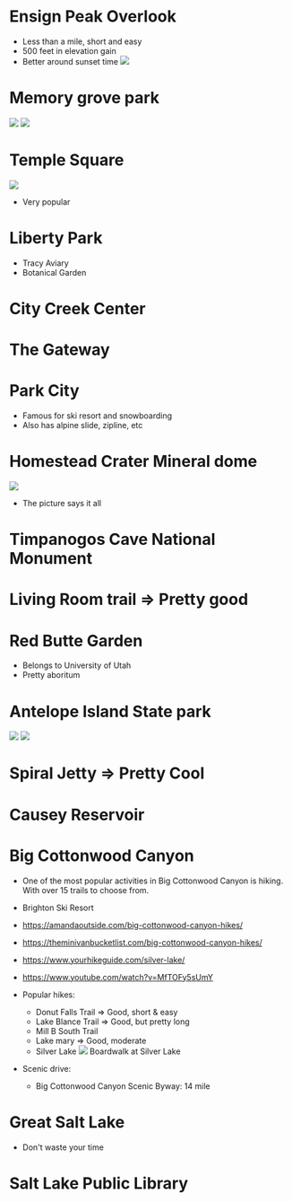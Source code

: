 
# Ensign Peak Overlook
- Less than a mile, short and easy
- 500 feet in elevation gain
- Better around sunset time
![](https://i.imgur.com/4EC6czk.jpg)

# Memory grove park
![](https://i.imgur.com/yDF8vhI.jpg)
![](https://i.imgur.com/uOpNydN.jpg)

# Temple Square  
![](https://i.imgur.com/ZFqQCbp.png)
- Very popular
# Liberty Park
- Tracy Aviary
- Botanical Garden
# City Creek Center
# The Gateway
# Park City
- Famous for ski resort and snowboarding
- Also has alpine slide, zipline, etc

# Homestead Crater Mineral dome
![](https://i.imgur.com/WZhHFEX.png)
- The picture says it all
# Timpanogos Cave National Monument

# Living Room trail => Pretty good
# Red Butte Garden
- Belongs to University of Utah
- Pretty aboritum
# Antelope Island State park
![](https://i.imgur.com/YUmeJNY.jpg)
![](https://i.imgur.com/XnTaYGU.png)

# Spiral Jetty => Pretty Cool
# Causey Reservoir
# Big Cottonwood Canyon
- One of the most popular activities in Big Cottonwood Canyon is hiking. With over 15 trails to choose from.
- Brighton Ski Resort
- https://amandaoutside.com/big-cottonwood-canyon-hikes/
- https://theminivanbucketlist.com/big-cottonwood-canyon-hikes/
- https://www.yourhikeguide.com/silver-lake/
- https://www.youtube.com/watch?v=MfTOFy5sUmY
- Popular hikes:
	- Donut Falls Trail => Good, short & easy
	- Lake Blance Trail => Good, but pretty long
	- Mill B South Trail
	- Lake mary => Good, moderate
	- Silver Lake ![](https://i.imgur.com/IVDJ5C2.jpg) Boardwalk at Silver Lake

- Scenic drive: 
	- Big Cottonwood Canyon Scenic Byway: 14 mile
# Great Salt Lake
- Don't waste your time
# Salt Lake Public Library


